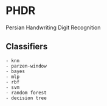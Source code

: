 # PHDR
Persian Handwriting Digit Recognition

## Classifiers
    - knn
    - parzen-window
    - bayes
    - mlp
    - rbf
    - svm
    - random forest
    - decision tree

